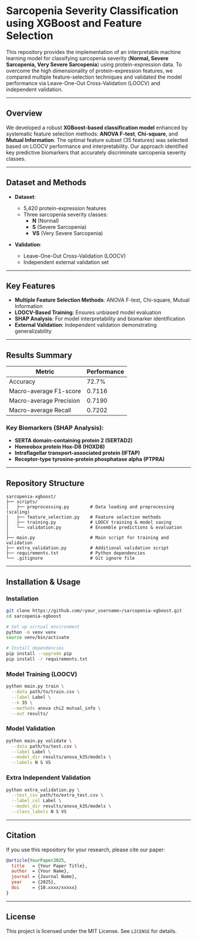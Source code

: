 # Sarcopenia Severity Classification using XGBoost and Feature Selection

This repository provides the implementation of an interpretable machine learning model for classifying sarcopenia severity (**Normal, Severe Sarcopenia, Very Severe Sarcopenia**) using protein-expression data. To overcome the high dimensionality of protein-expression features, we compared multiple feature-selection techniques and validated the model performance via Leave-One-Out Cross-Validation (LOOCV) and independent validation.

---

## Overview

We developed a robust **XGBoost-based classification model** enhanced by systematic feature selection methods: **ANOVA F-test**, **Chi-square**, and **Mutual Information**. The optimal feature subset (35 features) was selected based on LOOCV performance and interpretability. Our approach identified key predictive biomarkers that accurately discriminate sarcopenia severity classes.

---

## Dataset and Methods

- **Dataset**:
  - 5,420 protein-expression features
  - Three sarcopenia severity classes:
    - **N** (Normal)
    - **S** (Severe Sarcopenia)
    - **VS** (Very Severe Sarcopenia)

- **Validation**:
  - Leave-One-Out Cross-Validation (LOOCV)
  - Independent external validation set

---

## Key Features

- **Multiple Feature Selection Methods**: ANOVA F-test, Chi-square, Mutual Information
- **LOOCV-Based Training**: Ensures unbiased model evaluation
- **SHAP Analysis**: For model interpretability and biomarker identification
- **External Validation**: Independent validation demonstrating generalizability

---

## Results Summary

| Metric                      | Performance |
|-----------------------------|-------------|
| Accuracy                    | 72.7%       |
| Macro-average F1-score      | 0.7116      |
| Macro-average Precision     | 0.7190      |
| Macro-average Recall        | 0.7202      |

### Key Biomarkers (SHAP Analysis):

- **SERTA domain-containing protein 2 (SERTAD2)**
- **Homeobox protein Hox-D8 (HOXD8)**
- **Intraflagellar transport-associated protein (IFTAP)**
- **Receptor-type tyrosine-protein phosphatase alpha (PTPRA)**

---

## Repository Structure

```
sarcopenia-xgboost/
├── scripts/
│   ├── preprocessing.py        # Data loading and preprocessing (scaling)
│   ├── feature_selection.py    # Feature selection methods
│   ├── training.py             # LOOCV training & model saving
│   └── validation.py           # Ensemble predictions & evaluation
│
├── main.py                     # Main script for training and validation
├── extra_validation.py         # Additional validation script
├── requirements.txt            # Python dependencies
└── .gitignore                  # Git ignore file
```

---

## Installation & Usage

### Installation

```bash
git clone https://github.com/<your_username>/sarcopenia-xgboost.git
cd sarcopenia-xgboost

# Set up virtual environment
python -m venv venv
source venv/bin/activate

# Install dependencies
pip install --upgrade pip
pip install -r requirements.txt
```

### Model Training (LOOCV)

```bash
python main.py train \
  --data path/to/train.csv \
  --label Label \
  --k 35 \
  --methods anova chi2 mutual_info \
  --out results/
```

### Model Validation

```bash
python main.py validate \
  --data path/to/test.csv \
  --label Label \
  --model_dir results/anova_k35/models \
  --labels N S VS
```

### Extra Independent Validation

```bash
python extra_validation.py \
  --test_csv path/to/extra_test.csv \
  --label_col Label \
  --model_dir results/anova_k35/models \
  --class_labels N S VS
```

---

## Citation

If you use this repository for your research, please cite our paper:

```bibtex
@article{YourPaper2025,
  title   = {Your Paper Title},
  author  = {Your Name},
  journal = {Journal Name},
  year    = {2025},
  doi     = {10.xxxx/xxxxx}
}
```

---

## License

This project is licensed under the MIT License. See `LICENSE` for details.
